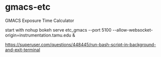 # gmacs-etc
GMACS Exposure Time Calculator

start with 
nohup bokeh serve etc_gmacs --port 5100 --allow-websocket-origin=instrumentation.tamu.edu &

https://superuser.com/questions/448445/run-bash-script-in-background-and-exit-terminal